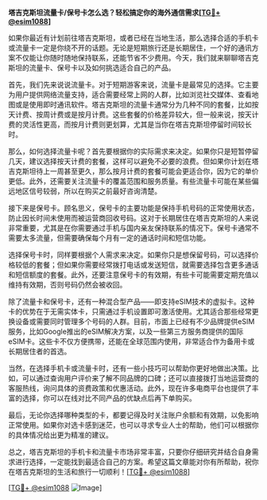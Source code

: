 **塔吉克斯坦流量卡/保号卡怎么选？轻松搞定你的海外通信需求[[TG💪+ @esim1088](https://t.me/s/esim1088)]**

如果你最近有计划前往塔吉克斯坦，或者已经在当地生活，那么选择合适的手机卡或流量卡一定是你绕不开的话题。无论是短期旅行还是长期居住，一个好的通讯方案不仅能让你随时随地保持联系，还能节省不少费用。今天，我们就来聊聊塔吉克斯坦的流量卡、保号卡以及如何挑选适合自己的产品。

首先，我们先来说说流量卡。对于短期游客来说，流量卡是最常见的选择。它主要为用户提供网络流量支持，适合需要经常上网的人群，比如浏览社交媒体、查看地图或是使用即时通讯软件。塔吉克斯坦的流量卡通常分为几种不同的套餐，比如按天计费、按周计费或是按月计费。这些套餐的价格差异较大，但一般来说，按天计费的灵活性更高，而按月计费则更划算，尤其是当你在塔吉克斯坦停留时间较长时。

那么，如何选择流量卡呢？首先要根据你的实际需求来决定。如果你只是短暂停留几天，建议选择按天计费的套餐，这样可以避免不必要的浪费。但如果你计划在塔吉克斯坦待上一周甚至更久，那么按月计费的套餐可能会更适合你，因为它的单价更低。此外，还需要关注流量卡的覆盖范围和服务质量。有些流量卡可能在某些偏远地区信号较弱，所以在购买之前最好咨询清楚。

接下来是保号卡。顾名思义，保号卡的主要功能是保持手机号码的正常使用状态，防止因长时间未使用而被运营商回收号码。这对于长期居住在塔吉克斯坦的人来说非常重要，尤其是在你需要通过手机与国内亲友保持联系的情况下。保号卡通常不需要太多流量，但需要确保每个月有一定的通话时间和短信功能。

选择保号卡时，同样要根据个人需求来决定。如果你只是想保留号码，可以选择价格较低的套餐；但如果你需要经常拨打电话或发送短信，就需要选择包含更多通话和短信额度的套餐。此外，还要注意保号卡的有效期，有些卡可能需要定期充值以维持有效期，否则号码仍然会被收回。

除了流量卡和保号卡，还有一种混合型产品——即支持eSIM技术的虚拟卡。这种卡的优势在于无需实体卡，只需通过手机设置即可激活使用。尤其适合那些经常更换设备或需要同时管理多个号码的人群。目前，市面上已经有不少品牌提供eSIM服务，比如Google推出的eSIM解决方案，以及一些第三方服务商提供的国际eSIM卡。这些卡不仅方便携带，还能在全球范围内使用，非常适合作为备用卡或长期居住者的首选。

当然，在选择手机卡或流量卡时，还有一些小技巧可以帮助你更好地做出决策。比如，可以通过查询用户评价来了解不同品牌的口碑；还可以直接拨打当地运营商的客服热线，询问具体的资费政策和优惠活动。此外，现在许多电商平台也提供了丰富的选择，你可以在线对比不同产品的优缺点后再下单购买。

最后，无论你选择哪种类型的卡，都要记得及时关注账户余额和有效期，以免影响正常使用。如果你对选卡感到迷茫，也可以寻求专业人士的帮助，他们可以根据你的具体情况给出更为精准的建议。

总之，塔吉克斯坦的手机卡和流量卡市场非常丰富，只要你仔细研究并结合自身需求进行选择，一定能找到最适合自己的方案。希望这篇文章能对你有所帮助，祝你在塔吉克斯坦的生活和旅行一切顺利！[[TG💪+ @esim1088](https://t.me/s/esim1088)]

[[TG💪+ @esim1088](https://t.me/s/esim1088) ![Image](https://i.postimg.cc/4NQfJmqS/Snipaste-2025-05-13-00-14-12.png)]